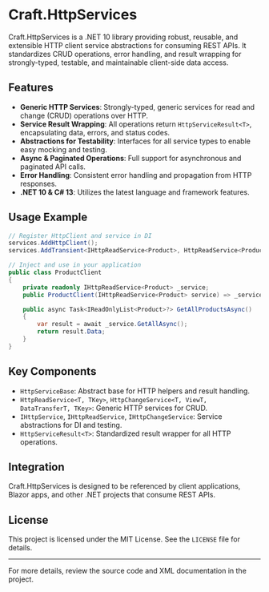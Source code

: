 # Craft.HttpServices

Craft.HttpServices is a .NET 10 library providing robust, reusable, and extensible HTTP client service abstractions for consuming REST APIs. It standardizes CRUD operations, error handling, and result wrapping for strongly-typed, testable, and maintainable client-side data access.

## Features
- **Generic HTTP Services**: Strongly-typed, generic services for read and change (CRUD) operations over HTTP.
- **Service Result Wrapping**: All operations return `HttpServiceResult<T>`, encapsulating data, errors, and status codes.
- **Abstractions for Testability**: Interfaces for all service types to enable easy mocking and testing.
- **Async & Paginated Operations**: Full support for asynchronous and paginated API calls.
- **Error Handling**: Consistent error handling and propagation from HTTP responses.
- **.NET 10 & C# 13**: Utilizes the latest language and framework features.

## Usage Example
```csharp
// Register HttpClient and service in DI
services.AddHttpClient();
services.AddTransient<IHttpReadService<Product>, HttpReadService<Product>>();

// Inject and use in your application
public class ProductClient
{
    private readonly IHttpReadService<Product> _service;
    public ProductClient(IHttpReadService<Product> service) => _service = service;

    public async Task<IReadOnlyList<Product>?> GetAllProductsAsync()
    {
        var result = await _service.GetAllAsync();
        return result.Data;
    }
}
```

## Key Components
- `HttpServiceBase`: Abstract base for HTTP helpers and result handling.
- `HttpReadService<T, TKey>`, `HttpChangeService<T, ViewT, DataTransferT, TKey>`: Generic HTTP services for CRUD.
- `IHttpService`, `IHttpReadService`, `IHttpChangeService`: Service abstractions for DI and testing.
- `HttpServiceResult<T>`: Standardized result wrapper for all HTTP operations.

## Integration
Craft.HttpServices is designed to be referenced by client applications, Blazor apps, and other .NET projects that consume REST APIs.

## License
This project is licensed under the MIT License. See the `LICENSE` file for details.

---
For more details, review the source code and XML documentation in the project.
